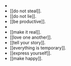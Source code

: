 -
- [[do not steal]].
- [[do not lie]].
- [[be productive]].
-
- [[make it real]].
- [[love one another]].
- [[tell your story]].
- [[everything is temporary]].
- [[express yourself]].
- [[make happy]].